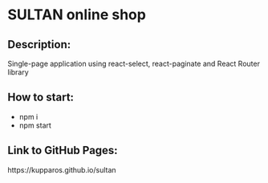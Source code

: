 <h1>SULTAN online shop</h1>

<h2>Description:</h2>

<p>Single-page application using react-select, react-paginate and React Router library</p>

<h2>How to start:</h2>


- npm i
- npm start

<h2>Link to GitHub Pages:</h2>

<p>https://kupparos.github.io/sultan</p>

